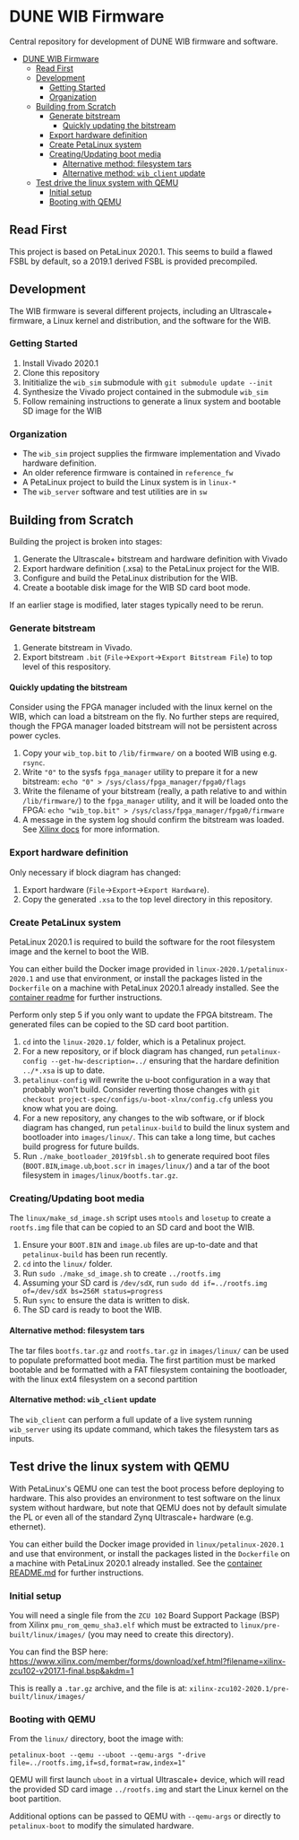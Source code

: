 # DUNE WIB Firmware

Central repository for development of DUNE WIB firmware and software.

- [DUNE WIB Firmware](#dune-wib-firmware)
  * [Read First](#read-first)
  * [Development](#development)
    + [Getting Started](#getting-started)
    + [Organization](#organization)
  * [Building from Scratch](#building-from-scratch)
    + [Generate bitstream](#generate-bitstream)
      - [Quickly updating the bitstream](#quickly-updating-the-bitstream)
    + [Export hardware definition](#export-hardware-definition)
    + [Create PetaLinux system](#create-petalinux-system)
    + [Creating/Updating boot media](#creating-updating-boot-media)
      - [Alternative method: filesystem tars](#alternative-method--filesystem-tars)
      - [Alternative method: `wib_client` update](#alternative-method---wib-client--update)
  * [Test drive the linux system with QEMU](#test-drive-the-linux-system-with-qemu)
    + [Initial setup](#initial-setup)
    + [Booting with QEMU](#booting-with-qemu)

## Read First

This project is based on PetaLinux 2020.1. 
This seems to build a flawed FSBL by default, so a 2019.1 derived FSBL is provided precompiled.

## Development

The WIB firmware is several different projects, including an Ultrascale+ 
firmware, a Linux kernel and distribution, and the software for the WIB.

### Getting Started

1. Install Vivado 2020.1
2. Clone this repository
3. Inititialize the `wib_sim` submodule with `git submodule update --init`
4. Synthesize the Vivado project contained in the submodule `wib_sim`
5. Follow remaining instructions to generate a linux system and bootable SD image for the WIB

### Organization

* The `wib_sim` project supplies the firmware implementation and Vivado hardware definition.
* An older reference firmware is contained in `reference_fw`
* A PetaLinux project to build the Linux system is in `linux-*`
* The `wib_server` software and test utilities are in `sw`

## Building from Scratch

Building the project is broken into stages:

1. Generate the Ultrascale+ bitstream and hardware definition with Vivado
2. Export hardware definition (.xsa) to the PetaLinux project for the WIB.
3. Configure and build the PetaLinux distribution for the WIB.
4. Create a bootable disk image for the WIB SD card boot mode.

If an earlier stage is modified, later stages typically need to be rerun.

### Generate bitstream

1. Generate bitstream in Vivado.
2. Export bitstream `.bit` (`File`->`Export`->`Export Bitstream File`) to top level of this respository.

#### Quickly updating the bitstream

Consider using the FPGA manager included with the linux kernel on the WIB, which can load a bitstream on the fly.
No further steps are required, though the FPGA manager loaded bitstream will not be persistent across power cycles.

1. Copy your `wib_top.bit` to `/lib/firmware/` on a booted WIB using e.g. `rsync`.
2. Write `"0"` to the sysfs `fpga_manager` utility to prepare it for a new bitstream: `echo "0" > /sys/class/fpga_manager/fpga0/flags`
3. Write the filename of your bitstream (really, a path relative to and within `/lib/firmware/`) to the `fpga_manager` utility, and it will be loaded onto the FPGA: `echo "wib_top.bit" > /sys/class/fpga_manager/fpga0/firmware`
4. A message in the system log should confirm the bitstream was loaded. See [Xilinx docs](https://xilinx-wiki.atlassian.net/wiki/spaces/A/pages/18841645/Solution+Zynq+PL+Programming+With+FPGA+Manager#SolutionZynqPLProgrammingWithFPGAManager-Usingsysfsinterface) for more information.

### Export hardware definition

Only necessary if block diagram has changed:

1. Export hardware (`File`->`Export`->`Export Hardware`).
2. Copy the generated `.xsa` to the top level directory in this repository.

### Create PetaLinux system

PetaLinux 2020.1 is required to build the software for the root filesystem 
image and the kernel to boot the WIB. 

You can either build the Docker image provided in `linux-2020.1/petalinux-2020.1` and 
use that environment, or install the packages listed in the `Dockerfile` on a 
machine with PetaLinux 2020.1 already installed. See the 
[container readme](linux/petalinux-2020.1/README.md) for further instructions.

Perform only step 5 if you only want to update the FPGA bitstream. The generated
files can be copied to the SD card boot partition.

1. `cd` into the `linux-2020.1/` folder, which is a Petalinux project.
2. For a new repository, or if block diagram has changed, run `petalinux-config --get-hw-description=../` ensuring that the hardare definition `../*.xsa` is up to date.
3. `petalinux-config` will rewrite the u-boot configuration in a way that probably won't build. Consider reverting those changes with `git checkout project-spec/configs/u-boot-xlnx/config.cfg` unless you know what you are doing. 
4. For a new repository, any changes to the wib software, or if block diagram has changed, run `petalinux-build` to build the linux system and bootloader into `images/linux/`. This can take a long time, but caches build progress for future builds.
5. Run `./make_bootloader_2019fsbl.sh` to generate required boot files (`BOOT.BIN`,`image.ub`,`boot.scr` in `images/linux/`) and a tar of the boot filesystem in `images/linux/bootfs.tar.gz`.

### Creating/Updating boot media

The `linux/make_sd_image.sh` script uses `mtools` and `losetup` to create a
`rootfs.img` file that can be copied to an SD card and boot the WIB. 

1. Ensure your `BOOT.BIN` and `image.ub` files are up-to-date and that `petalinux-build` has been run recently.
2. `cd` into the `linux/` folder.
3. Run `sudo ./make_sd_image.sh` to create `../rootfs.img`
4. Assuming your SD card is `/dev/sdX`, run `sudo dd if=../rootfs.img of=/dev/sdX bs=256M status=progress`
5. Run `sync` to ensure the data is written to disk.
6. The SD card is ready to boot the WIB.

#### Alternative method: filesystem tars

The tar files `bootfs.tar.gz` and `rootfs.tar.gz` in `images/linux/` can be used to populate preformatted boot media.
The first partition must be marked bootable and be formatted with a FAT filesystem containing the bootloader, with the linux ext4 filesystem on a second partition

#### Alternative method: `wib_client` update

The `wib_client` can perform a full update of a live system running `wib_server` using its update command, which takes the filesystem tars as inputs.

## Test drive the linux system with QEMU

With PetaLinux's QEMU one can test the boot process before deploying to 
hardware. This also provides an environment to test software on the linux system
without hardware, but note that QEMU does not by default simulate the PL or even
all of the standard Zynq Ultrascale+ hardware (e.g. ethernet).

You can either build the Docker image provided in `linux/petalinux-2020.1` and 
use that environment, or install the packages listed in the `Dockerfile` on a 
machine with PetaLinux 2020.1 already installed. See the
[container README.md](linux-2020.1/petalinux-2020.1/README.md) for further instructions.

### Initial setup

You will need a single file from the `ZCU 102` Board Support Package (BSP) 
from Xilinx `pmu_rom_qemu_sha3.elf` which must be extracted to 
`linux/pre-built/linux/images/` (you may need to create this directory).

You can find the BSP here:
https://www.xilinx.com/member/forms/download/xef.html?filename=xilinx-zcu102-v2017.1-final.bsp&akdm=1

This is really a `.tar.gz` archive, and the file is at: `xilinx-zcu102-2020.1/pre-built/linux/images/`

### Booting with QEMU

From the `linux/` directory, boot the image with:

`petalinux-boot --qemu --uboot --qemu-args "-drive file=../rootfs.img,if=sd,format=raw,index=1"`

QEMU will first launch `uboot` in a virtual Ultrascale+ device, which will read 
the provided SD card image `../rootfs.img` and start the Linux kernel on the 
boot partition.

Additional options can be passed to QEMU with `--qemu-args` or directly to
`petalinux-boot` to modify the simulated hardware.
